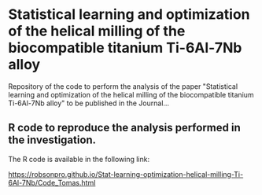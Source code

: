 # Statistical learning and optimization of the helical milling of the biocompatible titanium Ti-6Al-7Nb alloy

Repository of the code to perform the analysis of the paper "Statistical learning and optimization of the helical milling of the biocompatible titanium Ti-6Al-7Nb alloy" to be published in the Journal...

## R code to reproduce the analysis performed in the investigation.

The R code is available in the following link:

https://robsonpro.github.io/Stat-learning-optimization-helical-milling-Ti-6Al-7Nb/Code_Tomas.html
